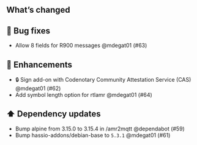## What’s changed

## 🐛 Bug fixes

- Allow 8 fields for R900 messages @mdegat01 (#63)

## 🚀 Enhancements

- 🔒 Sign add-on with Codenotary Community Attestation Service (CAS) @mdegat01 (#62)
- Add symbol length option for rtlamr @mdegat01 (#64)

## ⬆️ Dependency updates

- Bump alpine from 3.15.0 to 3.15.4 in /amr2mqtt @dependabot (#59)
- Bump hassio-addons/debian-base to `5.3.1` @mdegat01 (#61)
